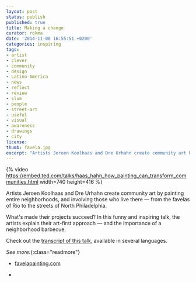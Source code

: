 ```yaml
---
layout: post
status: publish
published: true
title: Making a change
curator: rokma
date: '2014-11-08 16:55:51 +0200'
categories: inspiring
tags:
- artist
- clever
- community
- design
- Latino-America
- news
- reflect
- review
- slum
- people
- street-art
- useful
- visual
- awareness
- drawings
- city
license:
thumb: favela.jpg
excerpt: "Artists Jeroen Koolhaas and Dre Urhahn create community art by painting entire neighborhoods, and involving those who live there — from the favelas of Rio to the streets of North Philadelphia."
---
```


{% video https://embed.ted.com/talks/haas_hahn_how_painting_can_transform_communities.html width=740 height=416 %}

Artists Jeroen Koolhaas and Dre Urhahn create community art by painting entire neighborhoods, and involving those who live there — from the favelas of Rio to the streets of North Philadelphia.

What's made their projects succeed? In this funny and inspiring talk, the artists explain their art-first approach — and the importance of a neighborhood barbecue.

Check out the <a target="_blank" href="http://www.ted.com/talks/haas_hahn_how_painting_can_transform_communities/transcript?language=en">transcript of this talk</a>, available in several languages.


_See more:_{:class="readmore"}

- <a target="_blank" href="http://www.favelapainting.com">favelapainting.com</a>

- &nbsp;
